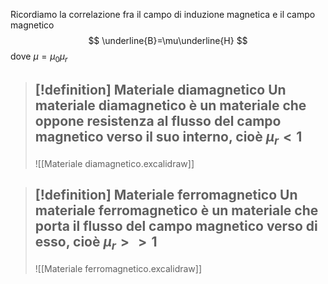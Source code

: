 Ricordiamo la correlazione fra il campo di induzione magnetica e il campo magnetico
$$
\underline{B}=\mu\underline{H}
$$
dove $\mu=\mu_0\mu_r$

> [!definition] Materiale diamagnetico
> Un materiale diamagnetico è un materiale che oppone resistenza al flusso del campo magnetico verso il suo interno, cioè $\mu_r<1$
> --- 
> ![[Materiale diamagnetico.excalidraw]]

> [!definition] Materiale ferromagnetico
> Un materiale ferromagnetico è un materiale che porta il flusso del campo magnetico verso di esso, cioè $\mu_r>>1$
> ---
> ![[Materiale ferromagnetico.excalidraw]]